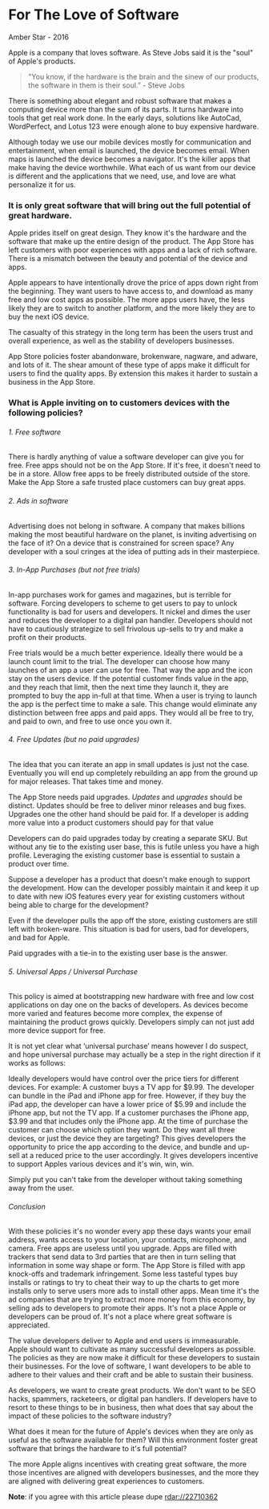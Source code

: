 # For The Love of Software
Amber Star - 2016

Apple is a company that loves software. As Steve Jobs said it is the "soul" of Apple's products.

> "You know, if the hardware is the brain and the sinew of our products, the software in them is their soul.” - Steve Jobs

There is something about elegant and robust software that makes a computing device more than the sum of its parts. It turns hardware into tools that get real work done. In the early days, solutions like AutoCad, WordPerfect, and Lotus 123 were enough alone to buy expensive hardware. 


Although today we use our mobile devices mostly for communication and entertainment, when email is launched, the device becomes email. When maps is launched the device becomes a navigator.  It's the killer apps that make having the device worthwhile. What each of us want from our device is different and the applications that we need, use, and love are what personalize it for us.

### It is only great software that will bring out the full potential of great hardware.

Apple prides itself on great design. They know it's the hardware and the software that make up the entire design of the product. The App Store has left customers with poor experiences with apps and a lack of rich software.  There is a mismatch between the beauty and potential of the device and  apps. 

Apple appears to have intentionally drove the price of apps down right from the beginning. They want users to have access to, and download as many free and low cost apps as possible. The more apps users have, the less likely they are to switch to another platform, and the more likely they are to buy the next iOS device. 

The casualty of this strategy in the long term has been the users trust and overall experience, as well as the stability of developers businesses. 

App Store policies foster abandonware, brokenware, nagware, and adware, and lots of it. The shear amount of these type of apps make it difficult for users to find the quality apps. By extension this makes it harder to sustain a business in the App Store. 

### What is Apple inviting on to customers devices with the following policies?
###### 1. Free software
There is hardly anything of value a software developer can give you for free. Free apps should not be on the App Store. If it's free, it doesn't need to be in a store. Allow free apps to be freely distributed outside of the store. Make the App Store a safe trusted place customers can buy great apps.

###### 2. Ads in software
Advertising does not belong in software. A company that makes billions making the most beautiful hardware on the planet, is inviting advertising on the face of it? On a device that is constrained for screen space? Any developer with a soul cringes at the idea of putting ads in their masterpiece.

###### 3. In-App Purchases (but not free trials)
In-app purchases work for games and magazines, but is terrible for software. Forcing developers to scheme to get users to pay to unlock functionality is bad for users and developers. It nickel and dimes the user and reduces the developer to a digital pan handler. Developers should not have to cautiously strategize to sell frivolous up-sells to try and make a profit on their products.

Free trials would be a much better experience. Ideally there would be a launch count limit to the trial. The developer can choose how many launches of an app a user can use for free. That way the app and the icon stay on the users device. If the potential customer finds value in the app, and they reach that limit, then the next time they launch it, they are prompted to buy the app in-full at that time. When a user is trying to launch the app is the perfect time to make a sale. This change would eliminate any distinction between free apps and paid apps. They would all be free to try, and paid to own, and free to use once you own it.

###### 4. Free Updates (but no paid upgrades)
The idea that you can iterate an app in small updates is just not the case. Eventually you will end up completely rebuilding an app from the ground up for major releases. That takes time and money. 

The App Store needs paid upgrades. *Updates* and *upgrades* should be distinct. Updates should be free to deliver minor releases and bug fixes. Upgrades one the other hand should be paid for. If a developer is adding more value into a product customers should pay for that value

Developers can do paid upgrades today by creating a separate SKU. But without any tie to the existing user base, this is futile unless you have a high profile. Leveraging the existing customer base is essential to sustain a product over time. 

Suppose a developer has a product that doesn't make enough to support the development. How can the developer possibly maintain it and keep it up to date with new iOS features every year for existing customers without being able to charge for the development? 

Even if the developer pulls the app off the store, existing customers are still left with broken-ware. This situation is bad for users, bad for developers, and bad for Apple. 

Paid upgrades with a tie-in to the existing user base is the answer.

###### 5. Universal Apps / Universal Purchase
This policy is aimed at bootstrapping new hardware with free and low cost applications on day one on the backs of developers. As devices become more varied and features become more complex, the expense of maintaining the product grows quickly. Developers simply can not just add more device support for free. 

It is not yet clear what ‘universal purchase’ means however I do suspect, and hope universal purchase may actually be a step in the right direction if it works as follows:

Ideally developers would have control over the price tiers for different devices. For example: A customer buys a TV app for $9.99. The developer can bundle in the iPad and iPhone app for free. However, if they buy the iPad app, the developer can have a lower price of $5.99 and include the iPhone app, but not the TV app. If a customer purchases the iPhone app, $3.99 and that includes only the iPhone app. At the time of purchase the customer can choose which option they want. Do they want all three devices, or just the device they are targeting? This gives developers the opportunity to price the app according to the device, and bundle and up-sell at a reduced price to the user accordingly. It gives developers incentive to support Apples various devices and it's win, win, win. 

Simply put you can't take from the developer without taking something away from the user.

###### Conclusion
With these policies it's no wonder every app these days wants your email address, wants access to your location, your contacts, microphone, and camera. Free apps are useless until you upgrade. Apps are filled with trackers that send data to 3rd parties that are then in turn selling that information in some way shape or form. The App Store is filled with app knock-offs and trademark infringement. Some less tasteful types buy installs or ratings to try to cheat their way to up the charts to get more installs only to serve users more ads to install other apps. Mean time it's the ad companies that are trying to extract more money from this economy, by selling ads to developers to promote their apps. It's not a place Apple or developers can be proud of. It's not a place where great software is appreciated.

The value developers deliver to Apple and end users is immeasurable. Apple should want to cultivate as many successful developers as possible. The policies as they are now make it difficult for these developers to sustain their businesses. For the love of software, I want developers to be able to adhere to their values and their craft and be able to sustain their business. 

As developers, we want to create great products. We don't want to be SEO hacks, spammers,  racketeers, or digital pan handlers. If developers have to resort to these things to be in business, then what does that say about the impact of these policies to the software industry? 

What does it mean for the future of Apple's devices when they are only as useful as the software available for them? Will this environment foster great software that brings the hardware to it's full potential? 

The more Apple aligns incentives with creating great software, the more those incentives are aligned with developers businesses, and the more they are aligned with delivering great experiences to customers.

**Note**: if you agree with this article please dupe [rdar://22710362](http://openradar.appspot.com/22710362)
